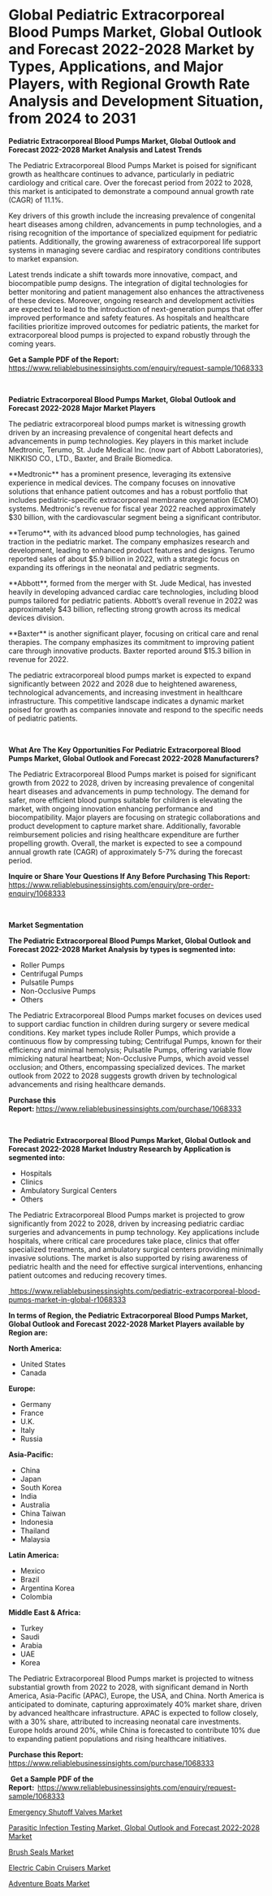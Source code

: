 <p><h1>Global Pediatric Extracorporeal Blood Pumps Market, Global Outlook and Forecast 2022-2028 Market by Types, Applications, and Major Players, with Regional Growth Rate Analysis and Development Situation, from 2024 to 2031</h1></p><p><strong>Pediatric Extracorporeal Blood Pumps Market, Global Outlook and Forecast 2022-2028 Market Analysis and Latest Trends</strong></p>
<p><p>The Pediatric Extracorporeal Blood Pumps Market is poised for significant growth as healthcare continues to advance, particularly in pediatric cardiology and critical care. Over the forecast period from 2022 to 2028, this market is anticipated to demonstrate a compound annual growth rate (CAGR) of 11.1%. </p><p>Key drivers of this growth include the increasing prevalence of congenital heart diseases among children, advancements in pump technologies, and a rising recognition of the importance of specialized equipment for pediatric patients. Additionally, the growing awareness of extracorporeal life support systems in managing severe cardiac and respiratory conditions contributes to market expansion.</p><p>Latest trends indicate a shift towards more innovative, compact, and biocompatible pump designs. The integration of digital technologies for better monitoring and patient management also enhances the attractiveness of these devices. Moreover, ongoing research and development activities are expected to lead to the introduction of next-generation pumps that offer improved performance and safety features. As hospitals and healthcare facilities prioritize improved outcomes for pediatric patients, the market for extracorporeal blood pumps is projected to expand robustly through the coming years.</p></p>
<p><strong>Get a Sample PDF of the Report:&nbsp;</strong> <a href="https://www.reliablebusinessinsights.com/enquiry/request-sample/1068333?utm_campaign=1837&utm_medium=2&utm_source=Github&utm_content=ia&utm_term=03122024&utm_id=pediatric-extracorporeal-blood-pumps-market-global-outlook-and-forecast-2022-2028">https://www.reliablebusinessinsights.com/enquiry/request-sample/1068333</a></p>
<p>&nbsp;</p>
<p><strong>Pediatric Extracorporeal Blood Pumps Market, Global Outlook and Forecast 2022-2028 Major Market Players</strong></p>
<p><p>The pediatric extracorporeal blood pumps market is witnessing growth driven by an increasing prevalence of congenital heart defects and advancements in pump technologies. Key players in this market include Medtronic, Terumo, St. Jude Medical Inc. (now part of Abbott Laboratories), NIKKISO CO., LTD., Baxter, and Braile Biomedica.</p><p>**Medtronic** has a prominent presence, leveraging its extensive experience in medical devices. The company focuses on innovative solutions that enhance patient outcomes and has a robust portfolio that includes pediatric-specific extracorporeal membrane oxygenation (ECMO) systems. Medtronic's revenue for fiscal year 2022 reached approximately $30 billion, with the cardiovascular segment being a significant contributor.</p><p>**Terumo**, with its advanced blood pump technologies, has gained traction in the pediatric market. The company emphasizes research and development, leading to enhanced product features and designs. Terumo reported sales of about $5.9 billion in 2022, with a strategic focus on expanding its offerings in the neonatal and pediatric segments.</p><p>**Abbott**, formed from the merger with St. Jude Medical, has invested heavily in developing advanced cardiac care technologies, including blood pumps tailored for pediatric patients. Abbott’s overall revenue in 2022 was approximately $43 billion, reflecting strong growth across its medical devices division.</p><p>**Baxter** is another significant player, focusing on critical care and renal therapies. The company emphasizes its commitment to improving patient care through innovative products. Baxter reported around $15.3 billion in revenue for 2022.</p><p>The pediatric extracorporeal blood pumps market is expected to expand significantly between 2022 and 2028 due to heightened awareness, technological advancements, and increasing investment in healthcare infrastructure. This competitive landscape indicates a dynamic market poised for growth as companies innovate and respond to the specific needs of pediatric patients.</p></p>
<p>&nbsp;</p>
<p><strong>What Are The Key Opportunities For Pediatric Extracorporeal Blood Pumps Market, Global Outlook and Forecast 2022-2028 Manufacturers?</strong></p>
<p><p>The Pediatric Extracorporeal Blood Pumps market is poised for significant growth from 2022 to 2028, driven by increasing prevalence of congenital heart diseases and advancements in pump technology. The demand for safer, more efficient blood pumps suitable for children is elevating the market, with ongoing innovation enhancing performance and biocompatibility. Major players are focusing on strategic collaborations and product development to capture market share. Additionally, favorable reimbursement policies and rising healthcare expenditure are further propelling growth. Overall, the market is expected to see a compound annual growth rate (CAGR) of approximately 5-7% during the forecast period.</p></p>
<p><strong>Inquire or Share Your Questions If Any Before Purchasing This Report:</strong> <a href="https://www.reliablebusinessinsights.com/enquiry/pre-order-enquiry/1068333?utm_campaign=1837&utm_medium=2&utm_source=Github&utm_content=ia&utm_term=03122024&utm_id=pediatric-extracorporeal-blood-pumps-market-global-outlook-and-forecast-2022-2028">https://www.reliablebusinessinsights.com/enquiry/pre-order-enquiry/1068333</a></p>
<p>&nbsp;</p>
<p><strong>Market Segmentation</strong></p>
<p><strong>The Pediatric Extracorporeal Blood Pumps Market, Global Outlook and Forecast 2022-2028 Market Analysis by types is segmented into:</strong></p>
<p><ul><li>Roller Pumps</li><li>Centrifugal Pumps</li><li>Pulsatile Pumps</li><li>Non-Occlusive Pumps</li><li>Others</li></ul></p>
<p><p>The Pediatric Extracorporeal Blood Pumps market focuses on devices used to support cardiac function in children during surgery or severe medical conditions. Key market types include Roller Pumps, which provide a continuous flow by compressing tubing; Centrifugal Pumps, known for their efficiency and minimal hemolysis; Pulsatile Pumps, offering variable flow mimicking natural heartbeat; Non-Occlusive Pumps, which avoid vessel occlusion; and Others, encompassing specialized devices. The market outlook from 2022 to 2028 suggests growth driven by technological advancements and rising healthcare demands.</p></p>
<p><strong>Purchase this Report:&nbsp;</strong><a href="https://www.reliablebusinessinsights.com/purchase/1068333?utm_campaign=1837&utm_medium=2&utm_source=Github&utm_content=ia&utm_term=03122024&utm_id=pediatric-extracorporeal-blood-pumps-market-global-outlook-and-forecast-2022-2028">https://www.reliablebusinessinsights.com/purchase/1068333</a></p>
<p>&nbsp;</p>
<p><strong>The Pediatric Extracorporeal Blood Pumps Market, Global Outlook and Forecast 2022-2028 Market Industry Research by Application is segmented into:</strong></p>
<p><ul><li>Hospitals</li><li>Clinics</li><li>Ambulatory Surgical Centers</li><li>Others</li></ul></p>
<p><p>The Pediatric Extracorporeal Blood Pumps market is projected to grow significantly from 2022 to 2028, driven by increasing pediatric cardiac surgeries and advancements in pump technology. Key applications include hospitals, where critical care procedures take place, clinics that offer specialized treatments, and ambulatory surgical centers providing minimally invasive solutions. The market is also supported by rising awareness of pediatric health and the need for effective surgical interventions, enhancing patient outcomes and reducing recovery times.</p></p>
<p><a href="https://www.reliablebusinessinsights.com/pediatric-extracorporeal-blood-pumps-market-in-global-r1068333?utm_campaign=1837&utm_medium=2&utm_source=Github&utm_content=ia&utm_term=03122024&utm_id=pediatric-extracorporeal-blood-pumps-market-global-outlook-and-forecast-2022-2028">&nbsp;https://www.reliablebusinessinsights.com/pediatric-extracorporeal-blood-pumps-market-in-global-r1068333</a></p>
<p><strong>In terms of Region, the Pediatric Extracorporeal Blood Pumps Market, Global Outlook and Forecast 2022-2028 Market Players available by Region are:</strong></p>
<p>
    <p> <strong> North America: </strong>
        <ul>
            <li>United States</li>
            <li>Canada</li>
        </ul>
        </p> 
    <p> <strong> Europe: </strong>
        <ul>
            <li>Germany</li>
            <li>France</li>
            <li>U.K.</li>
            <li>Italy</li>
            <li>Russia</li>
        </ul>
        </p> 
    <p> <strong> Asia-Pacific: </strong>
        <ul>
            <li>China</li>
            <li>Japan</li>
            <li>South Korea</li>
            <li>India</li>
            <li>Australia</li>
            <li>China Taiwan</li>
            <li>Indonesia</li>
            <li>Thailand</li>
            <li>Malaysia</li>
        </ul>
        </p> 
    <p> <strong> Latin America: </strong>
        <ul>
            <li>Mexico</li>
            <li>Brazil</li>
            <li>Argentina Korea</li>
            <li>Colombia</li>
        </ul>
        </p> 
    <p> <strong> Middle East & Africa: </strong>
        <ul>
            <li>Turkey</li>
            <li>Saudi</li>
            <li>Arabia</li>
            <li>UAE</li>
            <li>Korea</li>
        </ul>
    </p>
    </p>
<p><p>The Pediatric Extracorporeal Blood Pumps market is projected to witness substantial growth from 2022 to 2028, with significant demand in North America, Asia-Pacific (APAC), Europe, the USA, and China. North America is anticipated to dominate, capturing approximately 40% market share, driven by advanced healthcare infrastructure. APAC is expected to follow closely, with a 30% share, attributed to increasing neonatal care investments. Europe holds around 20%, while China is forecasted to contribute 10% due to expanding patient populations and rising healthcare initiatives.</p></p>
<p><strong>Purchase this Report: </strong><a href="https://www.reliablebusinessinsights.com/purchase/1068333?utm_campaign=1837&utm_medium=2&utm_source=Github&utm_content=ia&utm_term=03122024&utm_id=pediatric-extracorporeal-blood-pumps-market-global-outlook-and-forecast-2022-2028">https://www.reliablebusinessinsights.com/purchase/1068333</a></p>
<p>&nbsp;<strong>Get a Sample PDF of the Report:&nbsp;&nbsp;</strong><a href="https://www.reliablebusinessinsights.com/enquiry/request-sample/1068333?utm_campaign=1837&utm_medium=2&utm_source=Github&utm_content=ia&utm_term=03122024&utm_id=pediatric-extracorporeal-blood-pumps-market-global-outlook-and-forecast-2022-2028">https://www.reliablebusinessinsights.com/enquiry/request-sample/1068333</a></p>
<p><strong></strong></p>
<p><p><a href="https://www.linkedin.com/pulse/surfing-emergency-shutoff-valves-wave-riding-market-currents-ynqge?utm_campaign=1837&utm_medium=2&utm_source=Github&utm_content=ia&utm_term=03122024&utm_id=pediatric-extracorporeal-blood-pumps-market-global-outlook-and-forecast-2022-2028">Emergency Shutoff Valves Market</a></p><p><a href="https://github.com/tona7vba/Market-Research-Report-List-1/blob/main/parasitic-infection-testing-market-global-outlook-and-forecast-2022-2028-market.md?utm_campaign=1837&utm_medium=2&utm_source=Github&utm_content=ia&utm_term=03122024&utm_id=pediatric-extracorporeal-blood-pumps-market-global-outlook-and-forecast-2022-2028">Parasitic Infection Testing Market, Global Outlook and Forecast 2022-2028 Market</a></p><p><a href="https://www.linkedin.com/pulse/insights-brush-seals-market-size-which-expanding-41-cagr-q6gie?utm_campaign=1837&utm_medium=2&utm_source=Github&utm_content=ia&utm_term=03122024&utm_id=pediatric-extracorporeal-blood-pumps-market-global-outlook-and-forecast-2022-2028">Brush Seals Market</a></p><p><a href="https://issuu.com/reportprime-2/docs/electric-cabin-cruisers-market-size-2030.pptx?utm_campaign=1837&utm_medium=2&utm_source=Github&utm_content=ia&utm_term=03122024&utm_id=pediatric-extracorporeal-blood-pumps-market-global-outlook-and-forecast-2022-2028">Electric Cabin Cruisers Market</a></p><p><a href="https://issuu.com/reportprime-2/docs/adventure-boats-market-size-2030.pptx?utm_campaign=1837&utm_medium=2&utm_source=Github&utm_content=ia&utm_term=03122024&utm_id=pediatric-extracorporeal-blood-pumps-market-global-outlook-and-forecast-2022-2028">Adventure Boats Market</a></p></p>